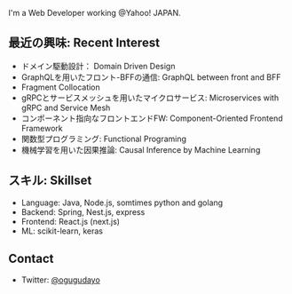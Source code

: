 
I'm a Web Developer working @Yahoo! JAPAN.  

## 最近の興味: Recent Interest
- ドメイン駆動設計： Domain Driven Design
- GraphQLを用いたフロント-BFFの通信: GraphQL between front and BFF
- Fragment Collocation
- gRPCとサービスメッシュを用いたマイクロサービス: Microservices with gRPC and Service Mesh
- コンポーネント指向なフロントエンドFW: Component-Oriented Frontend Framework
- 関数型プログラミング: Functional Programing
- 機械学習を用いた因果推論: Causal Inference by Machine Learning

## スキル: Skillset

- Language: Java, Node.js, somtimes python and golang
- Backend: Spring, Nest.js, express
- Frontend: React.js (next.js)
- ML: scikit-learn, keras

## Contact

- Twitter: [@ogugudayo](https://twitter.com/ogugudayo)
